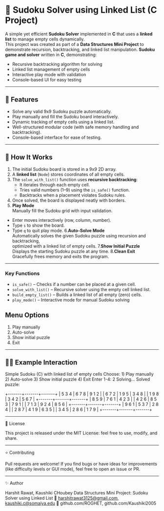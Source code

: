 # 🧮 Sudoku Solver using Linked List (C Project)

A simple yet efficient **Sudoku Solver** implemented in **C** that uses a **linked list** to manage empty cells dynamically.  
This project was created as part of a **Data Structures Mini Project** to demonstrate recursion, backtracking, and linked list manipulation.
**Sudoku game and solver** written in **C**, demonstrating:
- Recursive backtracking algorithm for solving
- Linked list management of empty cells
- Interactive play mode with validation
- Console-based UI for easy testing

---

## 🚀 Features
- Solve any valid 9x9 Sudoku puzzle automatically.
- Play manually and fill the Sudoku board interactively.
- Dynamic tracking of empty cells using a linked list.
- Well-structured modular code (with safe memory handling and backtracking).
- Console-based interface for ease of testing.

---

## 🧠 How It Works
1. The initial Sudoku board is stored in a 9x9 2D array.
2. A **linked list** (`Node`) stores coordinates of all empty cells.
3. The `solve_with_list()` function uses **recursive backtracking**:
   - It iterates through each empty cell.
   - Tries valid numbers (1–9) using the `is_safe()` function.
   - Backtracks when a placement violates Sudoku rules.
4. Once solved, the board is displayed neatly with borders.
5. **Play Mode**  
Manually fill the Sudoku grid with input validation.  
- Enter moves interactively (row, column, number).  
- Type `s` to show the board.  
- Type `q` to quit play mode.
6.**Auto-Solve Mode**  
Automatically solves the given Sudoku puzzle using recursion and backtracking,  
optimized with a linked list of empty cells.
7.**Show Initial Puzzle**  
Displays the starting Sudoku puzzle at any time.
8.**Clean Exit**  
Gracefully frees memory and exits the program.

---

### Key Functions
- `is_safe()` – Checks if a number can be placed at a given cell.  
- `solve_with_list()` – Recursive solver using the empty cell linked list.  
- `build_empty_list()` – Builds a linked list of all empty (zero) cells.  
- `play_mode()` – Interactive mode for manual Sudoku solving


## Menu Options 

1) Play manually
2) Auto-solve
3) Show initial puzzle
4) Exit

---
   
## 🧑‍💻 Example Interaction

Simple Sudoku (C) with linked list of empty cells
Choose: 1) Play manually 2) Auto-solve 3) Show initial puzzle 4) Exit
Enter 1-4: 2
Solving...
Solved puzzle:

+-------+-------+-------+
| 5 3 4 | 6 7 8 | 9 1 2 | 
| 6 7 2 | 1 9 5 | 3 4 8 | 
| 1 9 8 | 3 4 2 | 5 6 7 | 
+-------+-------+-------+
| 8 5 9 | 7 6 1 | 4 2 3 | 
| 4 2 6 | 8 5 3 | 7 9 1 | 
| 7 1 3 | 9 2 4 | 8 5 6 | 
+-------+-------+-------+
| 9 6 1 | 5 3 7 | 2 8 4 | 
| 2 8 7 | 4 1 9 | 6 3 5 | 
| 3 4 5 | 2 8 6 | 1 7 9 | 
+-------+-------+-------+

---

🧾 License

This project is released under the MIT License: feel free to use, modify, and share.

---

⭐ Contributing

Pull requests are welcome!
If you find bugs or have ideas for improvements (like difficulty levels or GUI mode), feel free to open an issue or PR.

---

✨ Author

Harshit Rawat, Kaushiki CHoubey
Data Structures Mini Project: Sudoku Solver using Linked List
📧 harshitrawat3125@gmail.com, kaushiki.c@somaiya.edu
💼 github.com/ROGHET, github.com/Kaushiki2005

